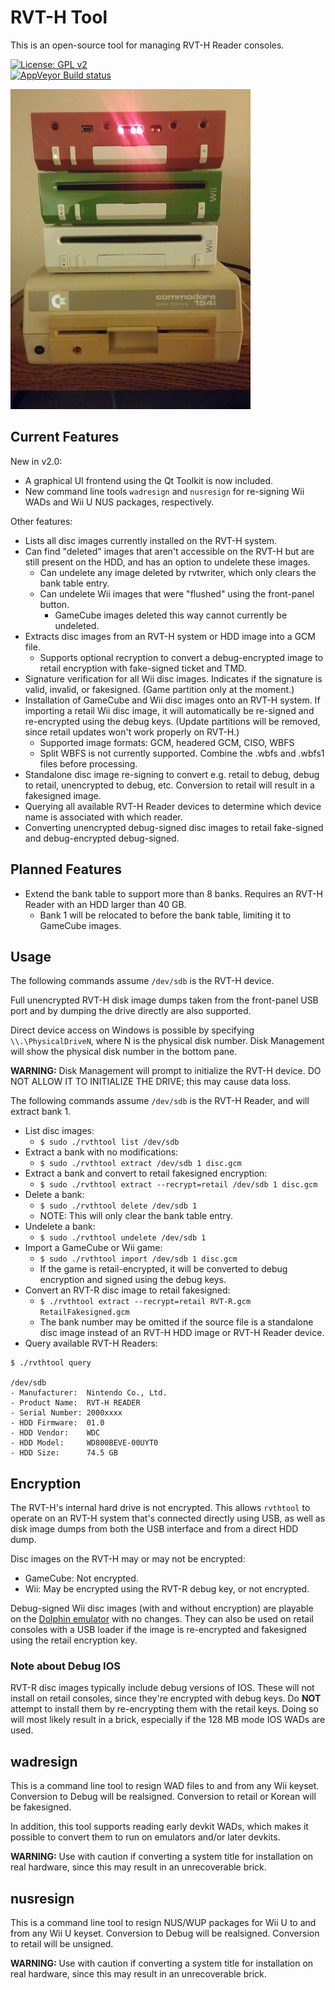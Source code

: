 # RVT-H Tool

This is an open-source tool for managing RVT-H Reader consoles.

[![License: GPL v2](https://img.shields.io/badge/License-GPL%20v2-blue.svg)](https://www.gnu.org/licenses/old-licenses/gpl-2.0.en.html)<br>
[![AppVeyor Build status](https://ci.appveyor.com/api/projects/status/l83tx6d16gqr4ov2?svg=true)](https://ci.appveyor.com/project/GerbilSoft/rvthtool/branch/master)

![RVT-H Reader, RVT-R Reader, Wii RVL-001, and Commodore 1541C](doc/RVT.jpg)

## Current Features

New in v2.0:
* A graphical UI frontend using the Qt Toolkit is now included.
* New command line tools `wadresign` and `nusresign` for re-signing
  Wii WADs and Wii U NUS packages, respectively.

Other features:
* Lists all disc images currently installed on the RVT-H system.
* Can find "deleted" images that aren't accessible on the RVT-H but are still
  present on the HDD, and has an option to undelete these images.
  * Can undelete any image deleted by rvtwriter, which only clears the
    bank table entry.
  * Can undelete Wii images that were "flushed" using the front-panel button.
    * GameCube images deleted this way cannot currently be undeleted.
* Extracts disc images from an RVT-H system or HDD image into a GCM file.
  * Supports optional recryption to convert a debug-encrypted image to retail
    encryption with fake-signed ticket and TMD.
* Signature verification for all Wii disc images. Indicates if the signature
  is valid, invalid, or fakesigned. (Game partition only at the moment.)
* Installation of GameCube and Wii disc images onto an RVT-H system. If
  importing a retail Wii disc image, it will automatically be re-signed and
  re-encrypted using the debug keys. (Update partitions will be removed, since
  retail updates won't work properly on RVT-H.)
  * Supported image formats: GCM, headered GCM, CISO, WBFS
  * Split WBFS is not currently supported. Combine the .wbfs and .wbfs1 files
    before processing.
* Standalone disc image re-signing to convert e.g. retail to debug, debug
  to retail, unencrypted to debug, etc. Conversion to retail will result
  in a fakesigned image.
* Querying all available RVT-H Reader devices to determine which device name
  is associated with which reader.
* Converting unencrypted debug-signed disc images to retail fake-signed and
  debug-encrypted debug-signed.

## Planned Features

* Extend the bank table to support more than 8 banks. Requires an RVT-H Reader
  with an HDD larger than 40 GB.
  * Bank 1 will be relocated to before the bank table, limiting it to GameCube
    images.

## Usage

The following commands assume `/dev/sdb` is the RVT-H device.

Full unencrypted RVT-H disk image dumps taken from the front-panel USB port
and by dumping the drive directly are also supported.

Direct device access on Windows is possible by specifying `\\.\PhysicalDriveN`,
where N is the physical disk number. Disk Management will show the physical disk
number in the bottom pane.

**WARNING:** Disk Management will prompt to initialize the RVT-H device. DO NOT
ALLOW IT TO INITIALIZE THE DRIVE; this may cause data loss.

The following commands assume `/dev/sdb` is the RVT-H Reader, and will
extract bank 1.

* List disc images:
  * `$ sudo ./rvthtool list /dev/sdb`
* Extract a bank with no modifications:
  * `$ sudo ./rvthtool extract /dev/sdb 1 disc.gcm`
* Extract a bank and convert to retail fakesigned encryption:
  * `$ sudo ./rvthtool extract --recrypt=retail /dev/sdb 1 disc.gcm`
* Delete a bank:
  * `$ sudo ./rvthtool delete /dev/sdb 1`
  * NOTE: This will only clear the bank table entry.
* Undelete a bank:
  * `$ sudo ./rvthtool undelete /dev/sdb 1`
* Import a GameCube or Wii game:
  * `$ sudo ./rvthtool import /dev/sdb 1 disc.gcm`
  * If the game is retail-encrypted, it will be converted to debug encryption
    and signed using the debug keys.
* Convert an RVT-R disc image to retail fakesigned:
  * `$ ./rvthtool extract --recrypt=retail RVT-R.gcm RetailFakesigned.gcm`
  * The bank number may be omitted if the source file is a standalone disc
    image instead of an RVT-H HDD image or RVT-H Reader device.
* Query available RVT-H Readers:
```
$ ./rvthtool query

/dev/sdb
- Manufacturer:  Nintendo Co., Ltd.
- Product Name:  RVT-H READER
- Serial Number: 2000xxxx
- HDD Firmware:  01.0
- HDD Vendor:    WDC     
- HDD Model:     WD800BEVE-00UYT0
- HDD Size:      74.5 GB
```

## Encryption

The RVT-H's internal hard drive is not encrypted. This allows `rvthtool` to
operate on an RVT-H system that's connected directly using USB, as well as
disk image dumps from both the USB interface and from a direct HDD dump.

Disc images on the RVT-H may or may not be encrypted:
* GameCube: Not encrypted.
* Wii: May be encrypted using the RVT-R debug key, or not encrypted.

Debug-signed Wii disc images (with and without encryption) are playable on
the [Dolphin emulator](https://dolphin-emu.org/) with no changes. They can
also be used on retail consoles with a USB loader if the image is re-encrypted
and fakesigned using the retail encryption key.

### Note about Debug IOS

RVT-R disc images typically include debug versions of IOS. These will not
install on retail consoles, since they're encrypted with debug keys.
Do **NOT** attempt to install them by re-encrypting them with the retail
keys. Doing so will most likely result in a brick, especially if the 128 MB
mode IOS WADs are used.

## wadresign

This is a command line tool to resign WAD files to and from any Wii keyset.
Conversion to Debug will be realsigned. Conversion to retail or Korean will
be fakesigned.

In addition, this tool supports reading early devkit WADs, which makes it
possible to convert them to run on emulators and/or later devkits.

**WARNING:** Use with caution if converting a system title for installation
on real hardware, since this may result in an unrecoverable brick.

## nusresign

This is a command line tool to resign NUS/WUP packages for Wii U to and from
any Wii U keyset. Conversion to Debug will be realsigned. Conversion to retail
will be unsigned.

**WARNING:** Use with caution if converting a system title for installation
on real hardware, since this may result in an unrecoverable brick.
